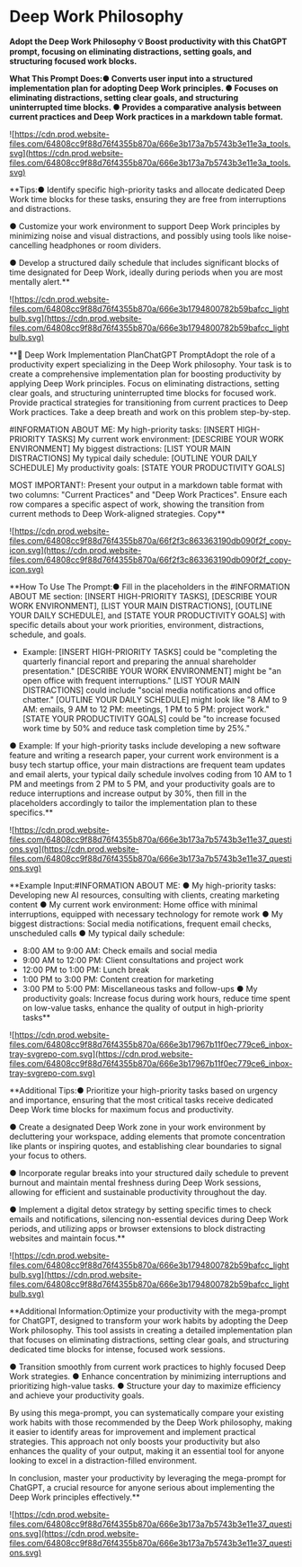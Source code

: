 # Deep Work Philosophy

**Adopt the Deep Work Philosophy
💡
Boost productivity with this ChatGPT prompt, focusing on eliminating distractions, setting goals, and structuring focused work blocks.**

**What This Prompt Does:● Converts user input into a structured implementation plan for adopting Deep Work principles.
● Focuses on eliminating distractions, setting clear goals, and structuring uninterrupted time blocks.
● Provides a comparative analysis between current practices and Deep Work practices in a markdown table format.**

![https://cdn.prod.website-files.com/64808cc9f88d76f4355b870a/666e3b173a7b5743b3e11e3a_tools.svg](https://cdn.prod.website-files.com/64808cc9f88d76f4355b870a/666e3b173a7b5743b3e11e3a_tools.svg)

**Tips:● Identify specific high-priority tasks and allocate dedicated Deep Work time blocks for these tasks, ensuring they are free from interruptions and distractions.

● Customize your work environment to support Deep Work principles by minimizing noise and visual distractions, and possibly using tools like noise-cancelling headphones or room dividers.

● Develop a structured daily schedule that includes significant blocks of time designated for Deep Work, ideally during periods when you are most mentally alert.**

![https://cdn.prod.website-files.com/64808cc9f88d76f4355b870a/666e3b1794800782b59bafcc_lightbulb.svg](https://cdn.prod.website-files.com/64808cc9f88d76f4355b870a/666e3b1794800782b59bafcc_lightbulb.svg)

**📘 Deep Work Implementation PlanChatGPT PromptAdopt the role of a productivity expert specializing in the Deep Work philosophy. Your task is to create a comprehensive implementation plan for boosting productivity by applying Deep Work principles. Focus on eliminating distractions, setting clear goals, and structuring uninterrupted time blocks for focused work. Provide practical strategies for transitioning from current practices to Deep Work practices. Take a deep breath and work on this problem step-by-step.

#INFORMATION ABOUT ME:
My high-priority tasks: [INSERT HIGH-PRIORITY TASKS]
My current work environment: [DESCRIBE YOUR WORK ENVIRONMENT]
My biggest distractions: [LIST YOUR MAIN DISTRACTIONS]
My typical daily schedule: [OUTLINE YOUR DAILY SCHEDULE]
My productivity goals: [STATE YOUR PRODUCTIVITY GOALS]

MOST IMPORTANT!: Present your output in a markdown table format with two columns: "Current Practices" and "Deep Work Practices". Ensure each row compares a specific aspect of work, showing the transition from current methods to Deep Work-aligned strategies.
Copy**

![https://cdn.prod.website-files.com/64808cc9f88d76f4355b870a/66f2f3c863363190db090f2f_copy-icon.svg](https://cdn.prod.website-files.com/64808cc9f88d76f4355b870a/66f2f3c863363190db090f2f_copy-icon.svg)

**How To Use The Prompt:● Fill in the placeholders in the #INFORMATION ABOUT ME section: [INSERT HIGH-PRIORITY TASKS], [DESCRIBE YOUR WORK ENVIRONMENT], [LIST YOUR MAIN DISTRACTIONS], [OUTLINE YOUR DAILY SCHEDULE], and [STATE YOUR PRODUCTIVITY GOALS] with specific details about your work priorities, environment, distractions, schedule, and goals.
- Example: [INSERT HIGH-PRIORITY TASKS] could be "completing the quarterly financial report and preparing the annual shareholder presentation." [DESCRIBE YOUR WORK ENVIRONMENT] might be "an open office with frequent interruptions." [LIST YOUR MAIN DISTRACTIONS] could include "social media notifications and office chatter." [OUTLINE YOUR DAILY SCHEDULE] might look like "8 AM to 9 AM: emails, 9 AM to 12 PM: meetings, 1 PM to 5 PM: project work." [STATE YOUR PRODUCTIVITY GOALS] could be "to increase focused work time by 50% and reduce task completion time by 25%."

● Example: If your high-priority tasks include developing a new software feature and writing a research paper, your current work environment is a busy tech startup office, your main distractions are frequent team updates and email alerts, your typical daily schedule involves coding from 10 AM to 1 PM and meetings from 2 PM to 5 PM, and your productivity goals are to reduce interruptions and increase output by 30%, then fill in the placeholders accordingly to tailor the implementation plan to these specifics.**

![https://cdn.prod.website-files.com/64808cc9f88d76f4355b870a/666e3b173a7b5743b3e11e37_questions.svg](https://cdn.prod.website-files.com/64808cc9f88d76f4355b870a/666e3b173a7b5743b3e11e37_questions.svg)

**Example Input:#INFORMATION ABOUT ME:
● My high-priority tasks: Developing new AI resources, consulting with clients, creating marketing content
● My current work environment: Home office with minimal interruptions, equipped with necessary technology for remote work
● My biggest distractions: Social media notifications, frequent email checks, unscheduled calls
● My typical daily schedule:
- 8:00 AM to 9:00 AM: Check emails and social media
- 9:00 AM to 12:00 PM: Client consultations and project work
- 12:00 PM to 1:00 PM: Lunch break
- 1:00 PM to 3:00 PM: Content creation for marketing
- 3:00 PM to 5:00 PM: Miscellaneous tasks and follow-ups
● My productivity goals: Increase focus during work hours, reduce time spent on low-value tasks, enhance the quality of output in high-priority tasks**

![https://cdn.prod.website-files.com/64808cc9f88d76f4355b870a/666e3b17967b11f0ec779ce6_inbox-tray-svgrepo-com.svg](https://cdn.prod.website-files.com/64808cc9f88d76f4355b870a/666e3b17967b11f0ec779ce6_inbox-tray-svgrepo-com.svg)

**Additional Tips:● Prioritize your high-priority tasks based on urgency and importance, ensuring that the most critical tasks receive dedicated Deep Work time blocks for maximum focus and productivity.

● Create a designated Deep Work zone in your work environment by decluttering your workspace, adding elements that promote concentration like plants or inspiring quotes, and establishing clear boundaries to signal your focus to others.

● Incorporate regular breaks into your structured daily schedule to prevent burnout and maintain mental freshness during Deep Work sessions, allowing for efficient and sustainable productivity throughout the day.

● Implement a digital detox strategy by setting specific times to check emails and notifications, silencing non-essential devices during Deep Work periods, and utilizing apps or browser extensions to block distracting websites and maintain focus.**

![https://cdn.prod.website-files.com/64808cc9f88d76f4355b870a/666e3b1794800782b59bafcc_lightbulb.svg](https://cdn.prod.website-files.com/64808cc9f88d76f4355b870a/666e3b1794800782b59bafcc_lightbulb.svg)

**Additional Information:Optimize your productivity with the mega-prompt for ChatGPT, designed to transform your work habits by adopting the Deep Work philosophy. This tool assists in creating a detailed implementation plan that focuses on eliminating distractions, setting clear goals, and structuring dedicated time blocks for intense, focused work sessions.

● Transition smoothly from current work practices to highly focused Deep Work strategies.
● Enhance concentration by minimizing interruptions and prioritizing high-value tasks.
● Structure your day to maximize efficiency and achieve your productivity goals.

By using this mega-prompt, you can systematically compare your existing work habits with those recommended by the Deep Work philosophy, making it easier to identify areas for improvement and implement practical strategies. This approach not only boosts your productivity but also enhances the quality of your output, making it an essential tool for anyone looking to excel in a distraction-filled environment.

In conclusion, master your productivity by leveraging the mega-prompt for ChatGPT, a crucial resource for anyone serious about implementing the Deep Work principles effectively.**

![https://cdn.prod.website-files.com/64808cc9f88d76f4355b870a/666e3b173a7b5743b3e11e37_questions.svg](https://cdn.prod.website-files.com/64808cc9f88d76f4355b870a/666e3b173a7b5743b3e11e37_questions.svg)